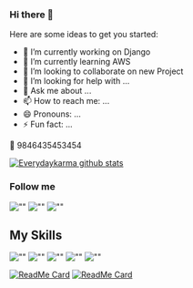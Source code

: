 ### Hi there 👋

Here are some ideas to get you started:

- 🔭 I’m currently working on Django
- 🌱 I’m currently learning AWS
- 👯 I’m looking to collaborate on new Project
- 🤔 I’m looking for help with ...
- 💬 Ask me about ...
- 📫 How to reach me: ...
- 😄 Pronouns: ...
- ⚡ Fun fact: ...


:iphone: 9846435453454 

[![Everydaykarma github stats](https://github-readme-stats.vercel.app/api?username=everydaykarma&show_icons=true&theme=cobalt&icon_color=fff)](https://github.com/everydaykarma)


### Follow me 

![""](https://img.shields.io/github/followers/everydaykarma?style=social)
![""](https://img.shields.io/twitter/follow/sarojdahal1213?style=social)
![""](https://img.shields.io/youtube/likes/Bwbztw51MEE?style=social)

## My Skills

![""](https://img.shields.io/badge/flutter-white?logo=flutter&logoColor=orange)
![""](https://img.shields.io/badge/HTML5-white?logo=html5&logoColor=orange)
![""](https://img.shields.io/badge/Nodejs-white?logo=node.js&logoColor=green)
![""](https://img.shields.io/badge/php-white?logo=php&logoColor=blue)
![""](https://img.shields.io/badge/docker-white?logo=docker&logoColor=orange)

[![ReadMe Card](https://github-readme-stats.vercel.app/api/pin/?username=sarojdahal1213&repo=Essentials)](https://github.com/sarojdahal1213/Essentials)
[![ReadMe Card](https://github-readme-stats.vercel.app/api/pin/?username=sarojdahal1213&repo=Essentials)](https://github.com/sarojdahal1213/Essentials)
